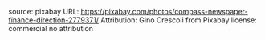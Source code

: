 source: pixabay
URL: https://pixabay.com/photos/compass-newspaper-finance-direction-2779371/
Attribution: Gino Crescoli from Pixabay
license: commercial no attribution
